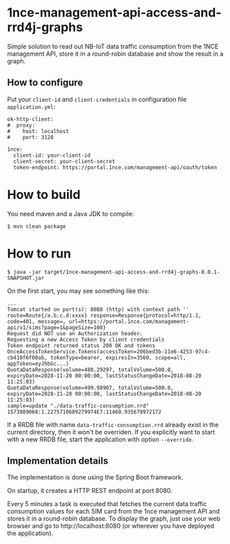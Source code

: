 # 1nce-management-api-access-and-rrd4j-graphs
Simple solution to read out NB-IoT data traffic consumption from the 1NCE management API, store it in a round-robin 
database and show the result in a graph.


## How to configure
Put your `client-id` and `client-credentials` in configuration file `application.yml`:

    ok-http-client:
    #  proxy:
    #    host: localhost
    #    port: 3128
    
    1nce:
      client-id: your-client-id
      client-secret: your-client-secret
      token-endpoint: https://portal.1nce.com/management-api/oauth/token

# How to build
You need maven and a Java JDK to compile:

    $ mvn clean package
    
# How to run
    
    $ java -jar target/1nce-management-api-access-and-rrd4j-graphs-0.0.1-SNAPSHOT.jar
    
On the first start, you may see something like this:
    
    ...
    Tomcat started on port(s): 8080 (http) with context path ''
    route=Route{/a.b.c.d:xxxx} response=Response{protocol=http/1.1, code=401, message=, url=https://portal.1nce.com/management-api/v1/sims?page=1&pageSize=100}
    Request did NOT use an Authorization header.
    Requesting a new Access Token by client credentials
    Token endpoint returned status 200 OK and tokens OnceAccessTokenService.Tokens(accessToken=206bed3b-11e6-4253-97c4-cb410f6f08ab, tokenType=bearer, expiresIn=3560, scope=all, appToken=eyJhbGc...)
    QuotaDataResponse(volume=488.29297, totalVolume=500.0, expiryDate=2028-11-20 00:00:00, lastStatusChangeDate=2018-08-20 11:25:03)
    QuotaDataResponse(volume=499.98907, totalVolume=500.0, expiryDate=2028-11-20 00:00:00, lastStatusChangeDate=2018-08-20 11:25:03)
    sample=update "./data-traffic-consumption.rrd" 1573889068:1.2275710689279974E7:11460.935679972172

If a RRDB file with name `data-traffic-consumption.rrd` already exist in the current directory, then it won't be overriden.
If you explicitly want to start with a new RRDB file, start the application with option `--override`.    

## Implementation details
The implementation is done using the Spring Boot framework. 

On startup, it creates a HTTP REST endpoint at port 8080.

Every 5 minutes a task is executed that fetches the current data traffic consumption values for each SIM card
from the 1nce management API and stores it in a round-robin database.
To display the graph, just use your web browser and go to http://localhost:8080 (or wherever you have deployed the application). 

